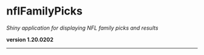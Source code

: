 # nflFamilyPicks

*Shiny application for displaying NFL family picks and results*

**version 1.20.0202**

----------
